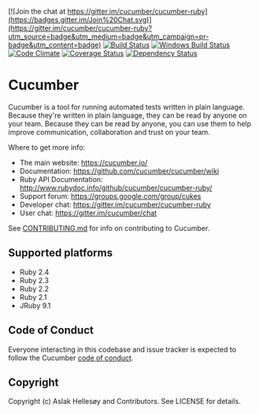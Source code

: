 [![Join the chat at https://gitter.im/cucumber/cucumber-ruby](https://badges.gitter.im/Join%20Chat.svg)](https://gitter.im/cucumber/cucumber-ruby?utm_source=badge&utm_medium=badge&utm_campaign=pr-badge&utm_content=badge)
[![Build Status](https://travis-ci.org/cucumber/cucumber-ruby.svg?branch=master)](https://travis-ci.org/cucumber/cucumber-ruby)
[![Windows Build Status](https://ci.appveyor.com/api/projects/status/dxu1fek82jne8slw?svg=true)](https://ci.appveyor.com/project/enkessler/cucumber-ruby)
[![Code Climate](https://codeclimate.com/github/cucumber/cucumber-ruby.svg)](https://codeclimate.com/github/cucumber/cucumber-ruby)
[![Coverage Status](https://coveralls.io/repos/cucumber/cucumber-ruby/badge.svg?branch=master)](https://coveralls.io/r/cucumber/cucumber-ruby?branch=master)
[![Dependency Status](https://gemnasium.com/cucumber/cucumber-ruby.svg)](https://gemnasium.com/cucumber/cucumber-ruby)

# Cucumber

Cucumber is a tool for running automated tests written in plain language. Because they're
written in plain language, they can be read by anyone on your team. Because they can be 
read by anyone, you can use them to help improve communication, collaboration and trust on
your team.

Where to get more info:

  * The main website: https://cucumber.io/
  * Documentation: https://github.com/cucumber/cucumber/wiki
  * Ruby API Documentation: http://www.rubydoc.info/github/cucumber/cucumber-ruby/
  * Support forum: https://groups.google.com/group/cukes
  * Developer chat: https://gitter.im/cucumber/cucumber-ruby
  * User chat: https://gitter.im/cucumber/chat

See [CONTRIBUTING.md](CONTRIBUTING.md) for info on contributing to Cucumber.

## Supported platforms

* Ruby 2.4
* Ruby 2.3
* Ruby 2.2
* Ruby 2.1
* JRuby 9.1

## Code of Conduct

Everyone interacting in this codebase and issue tracker is expected to follow the Cucumber [code of conduct](https://github.com/cucumber/cucumber/blob/master/CODE_OF_CONDUCT.md).

## Copyright

Copyright (c) Aslak Hellesøy and Contributors. See LICENSE for details.
